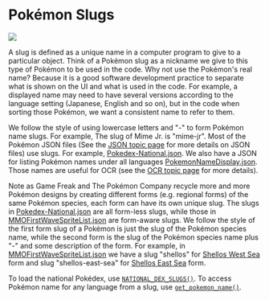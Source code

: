 # Pokémon Slugs

[<img src="https://canary.discordapp.com/api/guilds/695809740428673034/widget.png?style=banner2">](https://discord.gg/cQ4gWxN)

A slug is defined as a unique name in a computer program to give to a particular object. Think of a Pokémon slug as a nickname we give to this type of Pokémon to be used in the code.
Why not use the Pokémon's real name? Because it is a good software development practice to separate what is shown on the UI and what is used in the code.
For example, a displayed name may need to have several versions according to the language setting (Japanese, English and so on), but in the code when sorting those Pokémon, we want a consistent name to refer to them.

We follow the style of using lowercase letters and "-" to form Pokémon name slugs. For example, The slug of Mime Jr. is "mime-jr". Most of the Pokémon JSON files (See the [JSON topic page](JSON.md) for more details on JSON files) use slugs. For example, [Pokedex-National.json](https://github.com/PokemonAutomation/Packages/blob/master/SerialPrograms/Resources/Pokemon/Pokedex/Pokedex-National.json). We also have a JSON for listing Pokémon names under all languages [PokemonNameDisplay.json](https://github.com/PokemonAutomation/Packages/blob/master/SerialPrograms/Resources/Pokemon/PokemonNameDisplay.json). Those names are useful for OCR (see the [OCR topic page](OCR.md) for more details).

Note as Game Freak and The Pokémon Company recycle more and more Pokémon designs by creating different forms (e.g. regional forms) of the same Pokémon species, each form can have its own unique slug. The slugs in [Pokedex-National.json](https://github.com/PokemonAutomation/Packages/blob/master/SerialPrograms/Resources/Pokemon/Pokedex/Pokedex-National.json) are all form-less slugs, while those in [MMOFirstWaveSpriteList.json](https://github.com/PokemonAutomation/Packages/blob/master/SerialPrograms/Resources/PokemonLA/MMOFirstWaveSpriteList.json) are form-aware slugs.
We follow the style of the first form slug of a Pokémon is just the slug of the Pokémon species name, while the second form is the slug of the Pokémon species name plus "-" and some description of the form. For example, in [MMOFirstWaveSpriteList.json](https://github.com/PokemonAutomation/Packages/blob/master/SerialPrograms/Resources/PokemonLA/MMOFirstWaveSpriteList.json) we have a slug "shellos" for [Shellos West Sea](https://www.serebii.net/swordshield/pokemon/422.png) form and slug "shellos-east-sea" for [Shellos East Sea](https://www.serebii.net/swordshield/pokemon/422-e.png) form.

To load the national Pokédex, use [`NATIONAL_DEX_SLUGS()`](https://github.com/PokemonAutomation/Arduino-Source/blob/main/SerialPrograms/Source/Pokemon/Resources/Pokemon_PokemonSlugs.h).
To access Pokémon name for any language from a slug, use [`get_pokemon_name()`](https://github.com/PokemonAutomation/Arduino-Source/blob/main/SerialPrograms/Source/Pokemon/Resources/Pokemon_PokemonNames.h).
